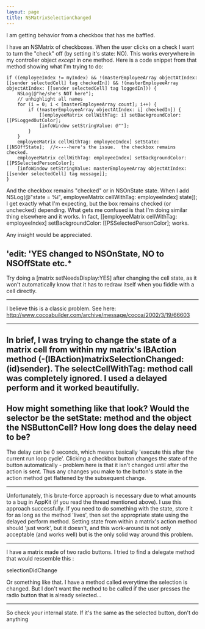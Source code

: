 ```yaml
---
layout: page
title: NSMatrixSelectionChanged
---
```


I am getting behavior from a checkbox that has me baffled.

I have an NSMatrix of checkboxes.  When the user clicks on a check I want to turn the "check" off (by setting it's state: NO).
This works everywhere in my controller object *except* in one method.  Here is a code snippet from that method showing what I'm trying to do:

    
	if ((employeeIndex != myIndex) && !(masterEmployeeArray objectAtIndex: [[sender selectedCell] tag checkedIn]) && !(masterEmployeeArray objectAtIndex: [[sender selectedCell] tag loggedIn])) {
		NSLog(@"he/she's NOT here");
		// unhighlight all names
		for (i = 0; i < [masterEmployeeArray count]; i++) {
			if (!masterEmployeeArray objectAtIndex: i] checkedIn]) {
				[[employeeMatrix cellWithTag: i] setBackgroundColor: [[PSLoggedOutColor];
				[infoWindow setStringValue: @""];
			}
		}
		employeeMatrix cellWithTag: employeeIndex] setState: [[NSOffState];  //<----here's the issue.  the checkbox remains checked.
		employeeMatrix cellWithTag: employeeIndex] setBackgroundColor: [[PSSelectedPersonColor];
		[infoWindow setStringValue: masterEmployeeArray objectAtIndex: [[sender selectedCell] tag message]];
	}


And the checkbox remains "checked" or in NSOnState state.  When I add     NSLog(@"state = %i", employeeMatrix cellWithTag: employeeIndex] state]); I get exactly what I'm expecting, but the box remains checked (or unchecked) depending.
What gets me confused is that I'm doing  similar thing elsewhere and it works.  In fact,     [[employeeMatrix cellWithTag: employeeIndex] setBackgroundColor: [[PSSelectedPersonColor]; works.

Any insight would be appreciated.

'edit: 'YES changed to NSOnState, NO to NSOffState etc.*
----
Try doing a     [matrix setNeedsDisplay:YES] after changing the cell state, as it won't automatically know that it has to redraw itself when you fiddle with a cell directly.

----

I believe this is a classic problem. See here: http://www.cocoabuilder.com/archive/message/cocoa/2002/3/19/66603

----

In brief, I was trying to change the state of a matrix cell from within my matrix's IBAction method (-(IBAction)matrixSelectionChanged:(id)sender). The selectCellWithTag: method call was completely ignored. I used a delayed perform and it worked beautifully. 
----
How might something like that look?  Would the selector be the setState: method and the object the NSButtonCell?  How long does the delay need to be?
----
The delay can be 0 seconds, which means basically 'execute this after the current run loop cycle'.  Clicking a checkbox button changes the state of the button automatically - problem here is that it isn't changed until after the action is sent.  Thus any changes you make to the button's state in the action method get flattened by the subsequent change.

----

Unfortunately, this brute-force approach is necessary due to what amounts to a bug in AppKit (if you read the thread mentioned above). I use this approach successfully. If you need to do something with the state, store it for as long as the method 'lives', then set the appropriate state using the delayed perform method. Setting state from within a matrix's action method should 'just work', but it doesn't, and this work-around is not only acceptable (and works well) but is the only solid way around this problem.

----

I have a matrix made of two radio buttons. I tried to find a delegate method that would ressemble this :

selectionDidChange

Or something like that. I have a method called everytime the selection is changed. But I don't want the method to be called if the user presses the radio button that is already selected...

----

So check your internal state. If it's the same as the selected button, don't do anything

